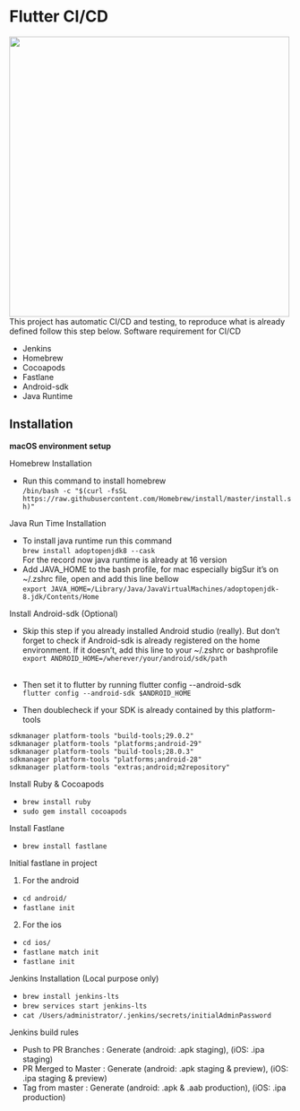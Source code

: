 # Flutter CI/CD

<img src="https://user-images.githubusercontent.com/83566781/117230672-c969d780-ae47-11eb-924c-3b3382a91e52.jpeg" width="500"><br>
This project has automatic CI/CD and testing, to reproduce what is already defined follow this step below.
Software requirement for CI/CD
* Jenkins
* Homebrew
* Cocoapods
* Fastlane
* Android-sdk
* Java Runtime

## Installation

**macOS environment setup**

Homebrew Installation
- Run this command to install homebrew <br>
`/bin/bash -c "$(curl -fsSL https://raw.githubusercontent.com/Homebrew/install/master/install.sh)"`

Java Run Time Installation<br>
- To install java runtime run this command<br>
`brew install adoptopenjdk8 --cask`<br>
For the record now java runtime is already at 16 version<br>
- Add JAVA_HOME to the bash profile, for mac especially bigSur it’s on ~/.zshrc file, open and add this line bellow<br>
`export JAVA_HOME=/Library/Java/JavaVirtualMachines/adoptopenjdk-8.jdk/Contents/Home`<br>

Install Android-sdk (Optional)<br>
- Skip this step if you already installed Android studio (really). But don’t forget to check if Android-sdk is already registered on the home environment. If it doesn’t, add this line to your ~/.zshrc or bashprofile<br>
`export ANDROID_HOME=/wherever/your/android/sdk/path`<br><br>
- Then set it to flutter by running flutter config --android-sdk<br>
`flutter config --android-sdk $ANDROID_HOME`<br>

- Then doublecheck if your SDK is already contained by this platform-tools<br>

`sdkmanager platform-tools "build-tools;29.0.2"`<br>
`sdkmanager platform-tools "platforms;android-29"`<br>
`sdkmanager platform-tools "build-tools;28.0.3"`<br>
`sdkmanager platform-tools "platforms;android-28"`<br>
`sdkmanager platform-tools "extras;android;m2repository"`<br>

Install Ruby & Cocoapods
- `brew install ruby`
- `sudo gem install cocoapods`

Install Fastlane
- `brew install fastlane`

Initial fastlane in project<br>
1. For the android
- `cd android/`
- `fastlane init`

2. For the ios
- `cd ios/`
- `fastlane match init`
- `fastlane init`

Jenkins Installation (Local purpose only)
- `brew install jenkins-lts`
- `brew services start jenkins-lts`
- `cat /Users/administrator/.jenkins/secrets/initialAdminPassword`

Jenkins build rules
- Push to PR Branches : Generate (android: .apk staging), (iOS: .ipa staging)
- PR Merged to Master : Generate (android: .apk staging & preview), (iOS: .ipa staging & preview)
- Tag from master : Generate (android: .apk & .aab production), (iOS: .ipa production)

